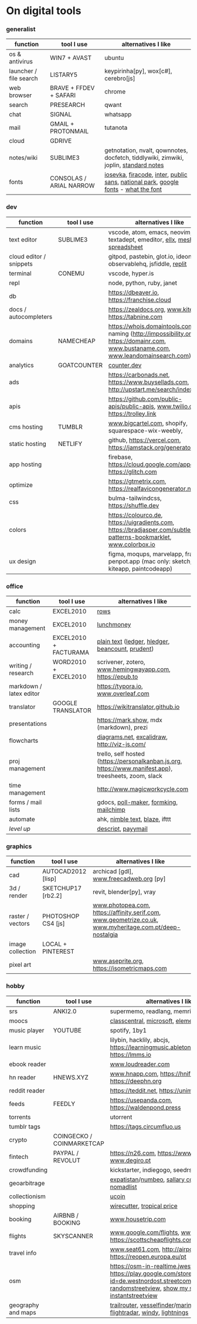 # On digital tools

### generalist

| function | tool I use | alternatives I like |
| --- | --- | --- |
| os & antivirus | WIN7 + AVAST | ubuntu
| launcher / file search | LISTARY5 | keypirinha[py], wox[c#], cerebro[js]
| web browser | BRAVE + FFDEV + SAFARI | chrome
| search | PRESEARCH | qwant
| chat | SIGNAL | whatsapp
| mail | GMAIL + PROTONMAIL | tutanota
| cloud | GDRIVE | 
| notes/wiki | SUBLIME3 | getnotation, nvalt, qownnotes, docfetch, tiddlywiki, zimwiki, joplin, [standard notes](https://standardnotes.org)
| fonts | CONSOLAS / ARIAL NARROW | [iosevka](https://typeof.net/Iosevka), [firacode](https://github.com/tonsky/FiraCode), [inter](https://rsms.me/inter), [public sans](https://public-sans.digital.gov), [national park](https://nationalparktypeface.com), [google fonts](https://fonts.google.com) - [what the font](onts.com/WhatTheFont)

### dev

| function | tool I use | alternatives I like |
| --- | --- | --- |
| text editor | SUBLIME3 | vscode, atom, emacs, neovim, textadept, emeditor, [ellx](https://ellx.io), [mesh spreadsheet](http://mesh-spreadsheet.com)
| cloud editor / snippets | | gitpod, pastebin, glot.io, ideone, gist, observablehq, jsfiddle, [replit](https://repl.it)
| terminal | CONEMU | vscode, hyper.is
| repl | | node, python, ruby, janet
| db | | https://dbeaver.io, https://franchise.cloud
| docs / autocompleters | | https://zealdocs.org, www.kite.com, https://tabnine.com
| domains | NAMECHEAP | https://whois.domaintools.com, naming (http://impossibility.org, https://domainr.com, www.bustaname.com, www.leandomainsearch.com)
| analytics | GOATCOUNTER | [counter.dev](https://counter.dev)
| ads | | https://carbonads.net, https://www.buysellads.com, http://upstart.me/search/index.php
| apis | | https://github.com/public-apis/public-apis, www.twilio.com, https://trolley.link
| cms hosting | TUMBLR | www.bigcartel.com, shopify, squarespace-wix-weebly, 
| static hosting | NETLIFY | github, https://vercel.com, https://jamstack.org/generators
| app hosting | | firebase, https://cloud.google.com/appengine, https://glitch.com
| optimize | | https://gtmetrix.com, https://realfavicongenerator.net
| css | | bulma-tailwindcss, https://shuffle.dev
| colors | | https://colourco.de, https://uigradients.com, https://bradjasper.com/subtle-patterns-bookmarklet, www.colorbox.io
| ux design | | figma, moqups, marvelapp, framer, penpot.app (mac only: sketch, kiteapp, paintcodeapp)

### office

| function | tool I use | alternatives I like |
| --- | --- | --- |
| calc | EXCEL2010 | [rows](https://rows.com)
| money management | EXCEL2010 | [lunchmoney](https://lunchmoney.app)
| accounting | EXCEL2010 + FACTURAMA | [plain text](https://plaintextaccounting.org/) ([ledger](www.ledger-cli.org), [hledger](https://hledger.org), [beancount](https://awesome-beancount.com), [prudent](https://prudent.me))
| writing / research | WORD2010 + EXCEL2010 | scrivener, zotero, www.hemingwayapp.com, https://epub.to
| markdown / latex editor | | https://typora.io, www.overleaf.com
| translator | GOOGLE TRANSLATOR | https://wikitranslator.github.io
| presentations | | https://mark.show, mdx (markdown), prezi
| flowcharts | | [diagrams.net](https://app.diagrams.net), [excalidraw](https://excalidraw.com), http://viz-js.com/
| proj management | | trello, self hosted (https://personalkanban.js.org, https://www.manifest.app), treesheets, zoom, slack
| time management | | http://www.magicworkcycle.com
| forms / mail lists | | gdocs, [poll-maker](https://www.poll-maker.com), [formking](https://www.formking.io), [mailchimp](https://mailchimp.com)
| automate | | ahk, [nimble text](https://nimbletext.com), [blaze](https://blaze.today), ifttt
| *level up* | | [descript](https://www.descript.com), [payymail](https://payymail.com)

### graphics

| function | tool I use | alternatives I like |
| --- | --- | --- |
| cad | AUTOCAD2012 [lisp] |  archicad [gdl], www.freecadweb.org [py]
| 3d / render | SKETCHUP17 [rb2.2] | revit, blender[py], vray
| raster / vectors | PHOTOSHOP CS4 [js] | www.photopea.com, https://affinity.serif.com, www.geometrize.co.uk, www.myheritage.com.pt/deep-nostalgia
| image collection | LOCAL + PINTEREST | | dribbble-behance, pexels-unsplash, https://carbon.now.sh
| pixel art | | www.aseprite.org, https://isometricmaps.com

### hobby

| function | tool I use | alternatives I like |
| --- | --- | --- |
| srs | ANKI2.0 | supermemo, readlang, memrise
| moocs | | [classcentral](https://classcentral.com), [microsoft](https://docs.microsoft.com/en-us/learn), [elements of AI](https://elementsofai.com)
| music player | YOUTUBE | spotify, 1by1
| learn music | | lilybin, hacklily, abcjs, https://learningmusic.ableton.com, https://lmms.io
| ebook reader | | www.loudreader.com
| hn reader | HNEWS.XYZ | www.hnapp.com, https://hnify.com, https://deephn.org
| reddit reader | | https://teddit.net, https://unim.press/|chia
| feeds | FEEDLY | https://usepanda.com, https://waldenpond.press
| torrents | | utorrent
| tumblr tags | | https://tags.circumfluo.us |
| crypto | COINGECKO / COINMARKETCAP |
| fintech | PAYPAL / REVOLUT | https://n26.com, https://www.moey.pt, www.degiro.pt
| crowdfunding | | kickstarter, indiegogo, seedrs
| geoarbitrage | | [expatistan](https://www.expatistan.com/cost-of-living)/[numbeo](https://www.numbeo.com/cost-of-living/), [sallary converter](https://neilkakkar.com/salary-calculator-by-city.html), [nomadlist](https://nomadlist.com/)
| collectionism | | [ucoin](https://en.ucoin.net/)
| shopping | | [wirecutter](https://www.nytimes.com/wirecutter), [tropical price](https://tropicalprice.com)
| booking | AIRBNB / BOOKING | www.housetrip.com
| flights | SKYSCANNER | www.google.com/flights, www.kiwi.com, https://scottscheapflights.com
| travel info | | www.seat61.com, http://airport.wroclaw.pl, https://reopen.europa.eu/pt
| osm | | https://osm-in-realtime.jwestman.net, https://play.google.com/store/apps/details?id=de.westnordost.streetcomplete,  [randomstreetview](https://randomstreetview.com/), [show my street](https://showmystreet.com/) / [instantstreetview](https://www.instantstreetview.com/)
| geography and maps | | [trailrouter](https://trailrouter.com), [vesselfinder](https://www.vesselfinder.com/)/[marinetraffic](https://www.marinetraffic.com/), [flightradar](https://www.flightradar24.com/), [windy](https://www.windy.com/), [lightnings](https://www.blitzortung.org/en/live_lightning_maps.php)